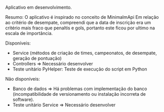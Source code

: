 Aplicativo em desenvolvimento.

Resumo:
	O aplicativo é inspirado no conceito de MinimalmApi 
	Em relação ao critério de desempate, compreendi que a data de inscrição era um critério mais fraco que penaltis e gols, portanto este ficou por ultimo na escala de importância.

Disponíveis:
* Service (métodos de criação de times, campeonatos, de desempate, geração de pontuação)
* Controllers => Necessário desenvolver
* Teste unitário PyHelper: Teste de execução do script em Python

Não disponíveis:
* Banco de dados => Há problemas com implementação do banco (incompatibilidade de versionamento ou instalação incorreta de software).
* Teste unitário Service => Necessário desenvolver